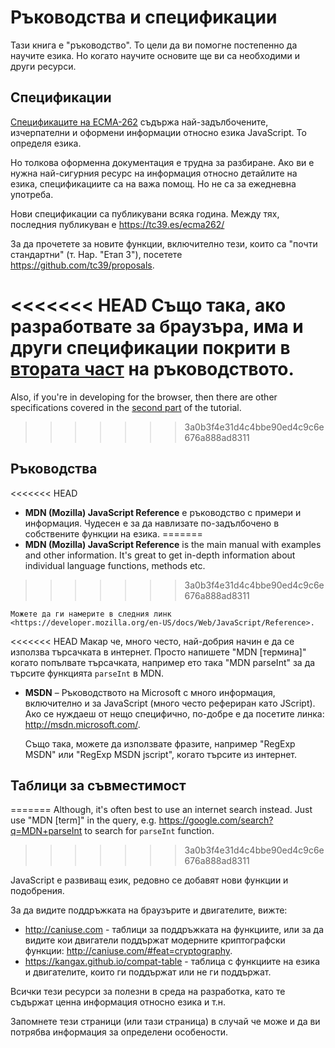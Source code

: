 
# Ръководства и спецификации

Тази книга е "ръководство". То цели да ви помогне постепенно да научите езика. Но когато научите основите ще ви са необходими и други ресурси.

## Спецификации

[Спецификаците на ECMA-262](https://www.ecma-international.org/publications/standards/Ecma-262.htm) съдържа най-задълбочените, изчерпателни и оформени информации относно езика JavaScript. То определя езика.

Но толкова оформенна документация е трудна за разбиране. Ако ви е нужна най-сигурния ресурс на информация относно детайлите на езика, спецификациите са на важа помощ. Но не са за ежедневна употреба.

Нови спецификации са публикувани всяка година. Между тях, последния публикуван е <https://tc39.es/ecma262/>

За да прочетете за новите функции, включително тези, които са "почти стандартни" (т. Нар. "Етап 3"), посетете <https://github.com/tc39/proposals>.

<<<<<<< HEAD
Също така, ако разработвате за браузъра, има и други спецификации покрити в [втората част](info:browser-environment) на ръководството.
=======
Also, if you're in developing for the browser, then there are other specifications covered in the [second part](info:browser-environment) of the tutorial.
>>>>>>> 3a0b3f4e31d4c4bbe90ed4c9c6e676a888ad8311

## Ръководства

<<<<<<< HEAD
- **MDN (Mozilla) JavaScript Reference** е ръководство с примери и информация. Чудесен е за да навлизате по-задълбочено в собствените функции на езика.
=======
- **MDN (Mozilla) JavaScript Reference** is the main manual with examples and other information. It's great to get in-depth information about individual language functions, methods etc.
>>>>>>> 3a0b3f4e31d4c4bbe90ed4c9c6e676a888ad8311

    Можете да ги намерите в следния линк <https://developer.mozilla.org/en-US/docs/Web/JavaScript/Reference>.

<<<<<<< HEAD
    Макар че, много често, най-добрия начин е да се използва търсачката в интернет. Просто напишете "MDN [термина]" когато попълвате търсачката, например ето така "MDN parseInt" за да търсите функцията `parseInt` в MDN.

- **MSDN** – Ръководството на Microsoft с много информация, включително и за JavaScript (много често рефериран катo JScript). Ако се нуждаеш от нещо специфично, по-добре е да посетите линка: <http://msdn.microsoft.com/>.

    Също така, можете да използвате фразите, например "RegExp MSDN" или "RegExp MSDN jscript", когато търсите из интернет.

## Таблици за съвместимост
=======
Although, it's often best to use an internet search instead. Just use "MDN [term]" in the query, e.g. <https://google.com/search?q=MDN+parseInt> to search for `parseInt` function.
>>>>>>> 3a0b3f4e31d4c4bbe90ed4c9c6e676a888ad8311

JavaScript e развиващ език, редовно се добавят нови функции и подобрения.

За да видите поддръжката на браузърите и двигателите, вижте:

- <http://caniuse.com> - таблици за поддръжката на функциите, или за да видите кои двигатели поддържат модерните криптографски функции: <http://caniuse.com/#feat=cryptography>.
- <https://kangax.github.io/compat-table> - таблица с функциите на езика и двигателите, които ги поддържат или не ги поддържат.

Всички тези ресурси за полезни в среда на разработка, като те съдържат ценна информация относно езика и т.н.

Запомнете тези страници (или тази страница) в случай че може и да ви потрябва информация за определени особености.
